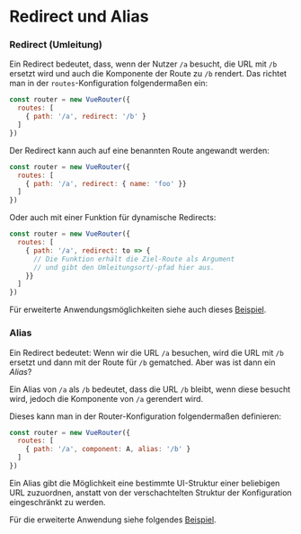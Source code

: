 # Redirect und Alias

### Redirect (Umleitung)

Ein Redirect bedeutet, dass, wenn der Nutzer `/a` besucht, die URL mit `/b` ersetzt wird und auch die Komponente der Route zu `/b` rendert. Das richtet man in der `routes`-Konfiguration folgendermaßen ein:


``` js
const router = new VueRouter({
  routes: [
    { path: '/a', redirect: '/b' }
  ]
})
```

Der Redirect kann auch auf eine benannten Route angewandt werden:

``` js
const router = new VueRouter({
  routes: [
    { path: '/a', redirect: { name: 'foo' }}
  ]
})
```

Oder auch mit einer Funktion für dynamische Redirects:

``` js
const router = new VueRouter({
  routes: [
    { path: '/a', redirect: to => {
      // Die Funktion erhält die Ziel-Route als Argument
      // und gibt den Umleitungsort/-pfad hier aus.
    }}
  ]
})
```

Für erweiterte Anwendungsmöglichkeiten siehe auch dieses [Beispiel](https://github.com/vuejs/vue-router/blob/dev/examples/redirect/app.js).

### Alias

Ein Redirect bedeutet: Wenn wir die URL `/a` besuchen, wird die URL mit `/b` ersetzt und dann mit der Route für `/b` gematched. Aber was ist dann ein *Alias*?

Ein Alias von `/a` als `/b` bedeutet, dass die URL `/b` bleibt, wenn diese besucht wird, jedoch die Komponente von `/a` gerendert wird.

Dieses kann man in der Router-Konfiguration folgendermaßen definieren:

``` js
const router = new VueRouter({
  routes: [
    { path: '/a', component: A, alias: '/b' }
  ]
})
```

Ein Alias gibt die Möglichkeit eine bestimmte UI-Struktur einer
beliebigen URL zuzuordnen, anstatt von der verschachtelten Struktur der Konfiguration eingeschränkt zu werden.

Für die erweiterte Anwendung siehe folgendes [Beispiel](https://github.com/vuejs/vue-router/blob/dev/examples/route-alias/app.js).
